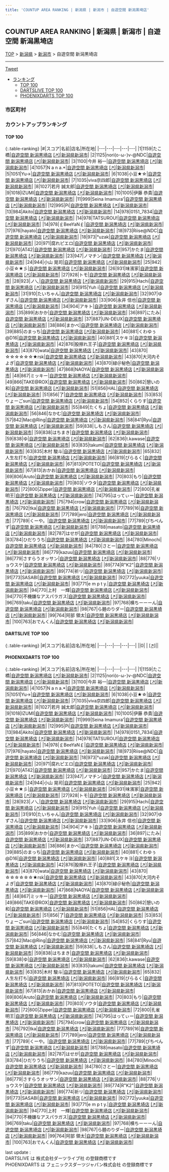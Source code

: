 ```yaml
---
title: 'COUNTUP AREA RANKING | 新潟県 | 新潟市 | 自遊空間 新潟黒埼店'
---
```

## COUNTUP AREA RANKING | 新潟県 | 新潟市 | 自遊空間 新潟黒埼店

[TOP](/darts/rank/) > [新潟県](/darts/rank/新潟県/) > [新潟市](/darts/rank/新潟県/新潟市/) > 自遊空間 新潟黒埼店

___

<a href="https://twitter.com/share?ref_src=twsrc%5Etfw" data-text="COUNTUP AREA RANKING | 新潟県新潟市自遊空間 新潟黒埼店" class="twitter-share-button" data-hashtags="DARTSLIVE,PHOENIXDARTS,darts,ダーツ" data-show-count="false">Tweet</a>

* [ランキング](#カウントアップランキング)
    * [TOP 100](#top-100)
    * [DARTSLIVE TOP 100](#dartslive-top-100)
    * [PHOENIXDARTS TOP 100](#phoenixdarts-top-100)

### 市区町村

<ul>

</ul>

### カウントアップランキング

#### TOP 100



{:.table-ranking}
|#|スコア|名前|店名|所在地|
|---|---|---|---|---|
|1|1159|<span class="rank-name-pd">たこ橋</span>|<a href="/darts/rank/shops/6336.html">自遊空間 新潟黒埼店</a> <a href="https://vs.phoenixdarts.com/jp/shop/shopDetailInfo/s_6336?s_seq=6336">[↗]</a>|<a href="/darts/rank/新潟県/新潟市">新潟県新潟市</a>|
|2|1125|<span class="rank-name-pd">nori(o･ω･)v-@NDC</span>|<a href="/darts/rank/shops/6336.html">自遊空間 新潟黒埼店</a> <a href="https://vs.phoenixdarts.com/jp/shop/shopDetailInfo/s_6336?s_seq=6336">[↗]</a>|<a href="/darts/rank/新潟県/新潟市">新潟県新潟市</a>|
|3|1100|<span class="rank-name-pd"><span class="pro-icon-pd"></span>今井 裕一</span>|<a href="/darts/rank/shops/6336.html">自遊空間 新潟黒埼店</a> <a href="https://vs.phoenixdarts.com/jp/shop/shopDetailInfo/s_6336?s_seq=6336">[↗]</a>|<a href="/darts/rank/新潟県/新潟市">新潟県新潟市</a>|
|4|1057|<span class="rank-name-pd">N a n a.*</span>|<a href="/darts/rank/shops/6336.html">自遊空間 新潟黒埼店</a> <a href="https://vs.phoenixdarts.com/jp/shop/shopDetailInfo/s_6336?s_seq=6336">[↗]</a>|<a href="/darts/rank/新潟県/新潟市">新潟県新潟市</a>|
|5|1051|<span class="rank-name-pd">Yu→</span>|<a href="/darts/rank/shops/6336.html">自遊空間 新潟黒埼店</a> <a href="https://vs.phoenixdarts.com/jp/shop/shopDetailInfo/s_6336?s_seq=6336">[↗]</a>|<a href="/darts/rank/新潟県/新潟市">新潟県新潟市</a>|
|6|1038|<span class="rank-name-pd">小豆★☆</span>|<a href="/darts/rank/shops/6336.html">自遊空間 新潟黒埼店</a> <a href="https://vs.phoenixdarts.com/jp/shop/shopDetailInfo/s_6336?s_seq=6336">[↗]</a>|<a href="/darts/rank/新潟県/新潟市">新潟県新潟市</a>|
|7|1035|<span class="rank-name-pd">viva京四郎</span>|<a href="/darts/rank/shops/6336.html">自遊空間 新潟黒埼店</a> <a href="https://vs.phoenixdarts.com/jp/shop/shopDetailInfo/s_6336?s_seq=6336">[↗]</a>|<a href="/darts/rank/新潟県/新潟市">新潟県新潟市</a>|
|8|1027|<span class="rank-name-pd">若月 誠太郎</span>|<a href="/darts/rank/shops/6336.html">自遊空間 新潟黒埼店</a> <a href="https://vs.phoenixdarts.com/jp/shop/shopDetailInfo/s_6336?s_seq=6336">[↗]</a>|<a href="/darts/rank/新潟県/新潟市">新潟県新潟市</a>|
|9|1018|<span class="rank-name-pd">IZUMI</span>|<a href="/darts/rank/shops/6336.html">自遊空間 新潟黒埼店</a> <a href="https://vs.phoenixdarts.com/jp/shop/shopDetailInfo/s_6336?s_seq=6336">[↗]</a>|<a href="/darts/rank/新潟県/新潟市">新潟県新潟市</a>|
|10|1005|<span class="rank-name-pd"><span class="pro-icon-pd"></span>伊藤 恭貴</span>|<a href="/darts/rank/shops/6336.html">自遊空間 新潟黒埼店</a> <a href="https://vs.phoenixdarts.com/jp/shop/shopDetailInfo/s_6336?s_seq=6336">[↗]</a>|<a href="/darts/rank/新潟県/新潟市">新潟県新潟市</a>|
|11|999|<span class="rank-name-pd">Seina Imamura’</span>|<a href="/darts/rank/shops/6336.html">自遊空間 新潟黒埼店</a> <a href="https://vs.phoenixdarts.com/jp/shop/shopDetailInfo/s_6336?s_seq=6336">[↗]</a>|<a href="/darts/rank/新潟県/新潟市">新潟県新潟市</a>|
|12|995|<span class="rank-name-pd">Pi</span>|<a href="/darts/rank/shops/6336.html">自遊空間 新潟黒埼店</a> <a href="https://vs.phoenixdarts.com/jp/shop/shopDetailInfo/s_6336?s_seq=6336">[↗]</a>|<a href="/darts/rank/新潟県/新潟市">新潟県新潟市</a>|
|13|984|<span class="rank-name-pd">Akito</span>|<a href="/darts/rank/shops/6336.html">自遊空間 新潟黒埼店</a> <a href="https://vs.phoenixdarts.com/jp/shop/shopDetailInfo/s_6336?s_seq=6336">[↗]</a>|<a href="/darts/rank/新潟県/新潟市">新潟県新潟市</a>|
|14|978|<span class="rank-name-pd">0151_7834</span>|<a href="/darts/rank/shops/6336.html">自遊空間 新潟黒埼店</a> <a href="https://vs.phoenixdarts.com/jp/shop/shopDetailInfo/s_6336?s_seq=6336">[↗]</a>|<a href="/darts/rank/新潟県/新潟市">新潟県新潟市</a>|
|14|978|<span class="rank-name-pd">TATSUROU!</span>|<a href="/darts/rank/shops/6336.html">自遊空間 新潟黒埼店</a> <a href="https://vs.phoenixdarts.com/jp/shop/shopDetailInfo/s_6336?s_seq=6336">[↗]</a>|<a href="/darts/rank/新潟県/新潟市">新潟県新潟市</a>|
|14|978|<span class="rank-name-pd">￡BeeYaN￡</span>|<a href="/darts/rank/shops/6336.html">自遊空間 新潟黒埼店</a> <a href="https://vs.phoenixdarts.com/jp/shop/shopDetailInfo/s_6336?s_seq=6336">[↗]</a>|<a href="/darts/rank/新潟県/新潟市">新潟県新潟市</a>|
|17|976|<span class="rank-name-pd">hayato</span>|<a href="/darts/rank/shops/6336.html">自遊空間 新潟黒埼店</a> <a href="https://vs.phoenixdarts.com/jp/shop/shopDetailInfo/s_6336?s_seq=6336">[↗]</a>|<a href="/darts/rank/新潟県/新潟市">新潟県新潟市</a>|
|18|973|<span class="rank-name-pd">Riise@NDC</span>|<a href="/darts/rank/shops/6336.html">自遊空間 新潟黒埼店</a> <a href="https://vs.phoenixdarts.com/jp/shop/shopDetailInfo/s_6336?s_seq=6336">[↗]</a>|<a href="/darts/rank/新潟県/新潟市">新潟県新潟市</a>|
|18|973|<span class="rank-name-pd">°uzak</span>|<a href="/darts/rank/shops/6336.html">自遊空間 新潟黒埼店</a> <a href="https://vs.phoenixdarts.com/jp/shop/shopDetailInfo/s_6336?s_seq=6336">[↗]</a>|<a href="/darts/rank/新潟県/新潟市">新潟県新潟市</a>|
|20|971|<span class="rank-name-pd">腐れピエロ</span>|<a href="/darts/rank/shops/6336.html">自遊空間 新潟黒埼店</a> <a href="https://vs.phoenixdarts.com/jp/shop/shopDetailInfo/s_6336?s_seq=6336">[↗]</a>|<a href="/darts/rank/新潟県/新潟市">新潟県新潟市</a>|
|21|970|<span class="rank-name-pd">AT42</span>|<a href="/darts/rank/shops/6336.html">自遊空間 新潟黒埼店</a> <a href="https://vs.phoenixdarts.com/jp/shop/shopDetailInfo/s_6336?s_seq=6336">[↗]</a>|<a href="/darts/rank/新潟県/新潟市">新潟県新潟市</a>|
|22|957|<span class="rank-name-pd">かたま</span>|<a href="/darts/rank/shops/6336.html">自遊空間 新潟黒埼店</a> <a href="https://vs.phoenixdarts.com/jp/shop/shopDetailInfo/s_6336?s_seq=6336">[↗]</a>|<a href="/darts/rank/新潟県/新潟市">新潟県新潟市</a>|
|23|947|<span class="rank-name-pd">ノマチン</span>|<a href="/darts/rank/shops/6336.html">自遊空間 新潟黒埼店</a> <a href="https://vs.phoenixdarts.com/jp/shop/shopDetailInfo/s_6336?s_seq=6336">[↗]</a>|<a href="/darts/rank/新潟県/新潟市">新潟県新潟市</a>|
|24|944|<span class="rank-name-pd">小山 晃司</span>|<a href="/darts/rank/shops/6336.html">自遊空間 新潟黒埼店</a> <a href="https://vs.phoenixdarts.com/jp/shop/shopDetailInfo/s_6336?s_seq=6336">[↗]</a>|<a href="/darts/rank/新潟県/新潟市">新潟県新潟市</a>|
|25|942|<span class="rank-name-pd">小豆☆★彡</span>|<a href="/darts/rank/shops/6336.html">自遊空間 新潟黒埼店</a> <a href="https://vs.phoenixdarts.com/jp/shop/shopDetailInfo/s_6336?s_seq=6336">[↗]</a>|<a href="/darts/rank/新潟県/新潟市">新潟県新潟市</a>|
|26|931|<span class="rank-name-pd">味濱家</span>|<a href="/darts/rank/shops/6336.html">自遊空間 新潟黒埼店</a> <a href="https://vs.phoenixdarts.com/jp/shop/shopDetailInfo/s_6336?s_seq=6336">[↗]</a>|<a href="/darts/rank/新潟県/新潟市">新潟県新潟市</a>|
|27|928|<span class="rank-name-pd">トモ</span>|<a href="/darts/rank/shops/6336.html">自遊空間 新潟黒埼店</a> <a href="https://vs.phoenixdarts.com/jp/shop/shopDetailInfo/s_6336?s_seq=6336">[↗]</a>|<a href="/darts/rank/新潟県/新潟市">新潟県新潟市</a>|
|28|923|<span class="rank-name-pd">ノ乀</span>|<a href="/darts/rank/shops/6336.html">自遊空間 新潟黒埼店</a> <a href="https://vs.phoenixdarts.com/jp/shop/shopDetailInfo/s_6336?s_seq=6336">[↗]</a>|<a href="/darts/rank/新潟県/新潟市">新潟県新潟市</a>|
|29|915|<span class="rank-name-pd">Hachi</span>|<a href="/darts/rank/shops/6336.html">自遊空間 新潟黒埼店</a> <a href="https://vs.phoenixdarts.com/jp/shop/shopDetailInfo/s_6336?s_seq=6336">[↗]</a>|<a href="/darts/rank/新潟県/新潟市">新潟県新潟市</a>|
|29|915|<span class="rank-name-pd">Yuh i</span>|<a href="/darts/rank/shops/6336.html">自遊空間 新潟黒埼店</a> <a href="https://vs.phoenixdarts.com/jp/shop/shopDetailInfo/s_6336?s_seq=6336">[↗]</a>|<a href="/darts/rank/新潟県/新潟市">新潟県新潟市</a>|
|31|910|<span class="rank-name-pd">たいちゃん</span>|<a href="/darts/rank/shops/6336.html">自遊空間 新潟黒埼店</a> <a href="https://vs.phoenixdarts.com/jp/shop/shopDetailInfo/s_6336?s_seq=6336">[↗]</a>|<a href="/darts/rank/新潟県/新潟市">新潟県新潟市</a>|
|32|907|<span class="rank-name-pd">ゆずさん</span>|<a href="/darts/rank/shops/6336.html">自遊空間 新潟黒埼店</a> <a href="https://vs.phoenixdarts.com/jp/shop/shopDetailInfo/s_6336?s_seq=6336">[↗]</a>|<a href="/darts/rank/新潟県/新潟市">新潟県新潟市</a>|
|33|906|<span class="rank-name-pd">永井 信也</span>|<a href="/darts/rank/shops/6336.html">自遊空間 新潟黒埼店</a> <a href="https://vs.phoenixdarts.com/jp/shop/shopDetailInfo/s_6336?s_seq=6336">[↗]</a>|<a href="/darts/rank/新潟県/新潟市">新潟県新潟市</a>|
|34|904|<span class="rank-name-pd">アキト</span>|<a href="/darts/rank/shops/6336.html">自遊空間 新潟黒埼店</a> <a href="https://vs.phoenixdarts.com/jp/shop/shopDetailInfo/s_6336?s_seq=6336">[↗]</a>|<a href="/darts/rank/新潟県/新潟市">新潟県新潟市</a>|
|35|899|<span class="rank-name-pd">おかか</span>|<a href="/darts/rank/shops/6336.html">自遊空間 新潟黒埼店</a> <a href="https://vs.phoenixdarts.com/jp/shop/shopDetailInfo/s_6336?s_seq=6336">[↗]</a>|<a href="/darts/rank/新潟県/新潟市">新潟県新潟市</a>|
|36|897|<span class="rank-name-pd">にたみ</span>|<a href="/darts/rank/shops/6336.html">自遊空間 新潟黒埼店</a> <a href="https://vs.phoenixdarts.com/jp/shop/shopDetailInfo/s_6336?s_seq=6336">[↗]</a>|<a href="/darts/rank/新潟県/新潟市">新潟県新潟市</a>|
|37|887|<span class="rank-name-pd">UN-DEUX</span>|<a href="/darts/rank/shops/6336.html">自遊空間 新潟黒埼店</a> <a href="https://vs.phoenixdarts.com/jp/shop/shopDetailInfo/s_6336?s_seq=6336">[↗]</a>|<a href="/darts/rank/新潟県/新潟市">新潟県新潟市</a>|
|38|886|<span class="rank-name-pd">まかべ</span>|<a href="/darts/rank/shops/6336.html">自遊空間 新潟黒埼店</a> <a href="https://vs.phoenixdarts.com/jp/shop/shopDetailInfo/s_6336?s_seq=6336">[↗]</a>|<a href="/darts/rank/新潟県/新潟市">新潟県新潟市</a>|
|39|885|<span class="rank-name-pd">のまっち</span>|<a href="/darts/rank/shops/6336.html">自遊空間 新潟黒埼店</a> <a href="https://vs.phoenixdarts.com/jp/shop/shopDetailInfo/s_6336?s_seq=6336">[↗]</a>|<a href="/darts/rank/新潟県/新潟市">新潟県新潟市</a>|
|40|881|<span class="rank-name-pd">くわゆぅ@D16</span>|<a href="/darts/rank/shops/6336.html">自遊空間 新潟黒埼店</a> <a href="https://vs.phoenixdarts.com/jp/shop/shopDetailInfo/s_6336?s_seq=6336">[↗]</a>|<a href="/darts/rank/新潟県/新潟市">新潟県新潟市</a>|
|40|881|<span class="rank-name-pd">スケキヨ</span>|<a href="/darts/rank/shops/6336.html">自遊空間 新潟黒埼店</a> <a href="https://vs.phoenixdarts.com/jp/shop/shopDetailInfo/s_6336?s_seq=6336">[↗]</a>|<a href="/darts/rank/新潟県/新潟市">新潟県新潟市</a>|
|42|876|<span class="rank-name-pd">股擦れ王子</span>|<a href="/darts/rank/shops/6336.html">自遊空間 新潟黒埼店</a> <a href="https://vs.phoenixdarts.com/jp/shop/shopDetailInfo/s_6336?s_seq=6336">[↗]</a>|<a href="/darts/rank/新潟県/新潟市">新潟県新潟市</a>|
|43|870|<span class="rank-name-pd">wata</span>|<a href="/darts/rank/shops/6336.html">自遊空間 新潟黒埼店</a> <a href="https://vs.phoenixdarts.com/jp/shop/shopDetailInfo/s_6336?s_seq=6336">[↗]</a>|<a href="/darts/rank/新潟県/新潟市">新潟県新潟市</a>|
|43|870|<span class="rank-name-pd">☆☆☆☆☆☆★rsk</span>|<a href="/darts/rank/shops/6336.html">自遊空間 新潟黒埼店</a> <a href="https://vs.phoenixdarts.com/jp/shop/shopDetailInfo/s_6336?s_seq=6336">[↗]</a>|<a href="/darts/rank/新潟県/新潟市">新潟県新潟市</a>|
|43|870|<span class="rank-name-pd">大河内そよぎ</span>|<a href="/darts/rank/shops/6336.html">自遊空間 新潟黒埼店</a> <a href="https://vs.phoenixdarts.com/jp/shop/shopDetailInfo/s_6336?s_seq=6336">[↗]</a>|<a href="/darts/rank/新潟県/新潟市">新潟県新潟市</a>|
|43|870|<span class="rank-name-pd">緑＠秘色</span>|<a href="/darts/rank/shops/6336.html">自遊空間 新潟黒埼店</a> <a href="https://vs.phoenixdarts.com/jp/shop/shopDetailInfo/s_6336?s_seq=6336">[↗]</a>|<a href="/darts/rank/新潟県/新潟市">新潟県新潟市</a>|
|47|868|<span class="rank-name-pd">NAOYA</span>|<a href="/darts/rank/shops/6336.html">自遊空間 新潟黒埼店</a> <a href="https://vs.phoenixdarts.com/jp/shop/shopDetailInfo/s_6336?s_seq=6336">[↗]</a>|<a href="/darts/rank/新潟県/新潟市">新潟県新潟市</a>|
|48|867|<span class="rank-name-pd">ミッキー</span>|<a href="/darts/rank/shops/6336.html">自遊空間 新潟黒埼店</a> <a href="https://vs.phoenixdarts.com/jp/shop/shopDetailInfo/s_6336?s_seq=6336">[↗]</a>|<a href="/darts/rank/新潟県/新潟市">新潟県新潟市</a>|
|49|866|<span class="rank-name-pd">TAKE@ROX</span>|<a href="/darts/rank/shops/6336.html">自遊空間 新潟黒埼店</a> <a href="https://vs.phoenixdarts.com/jp/shop/shopDetailInfo/s_6336?s_seq=6336">[↗]</a>|<a href="/darts/rank/新潟県/新潟市">新潟県新潟市</a>|
|50|862|<span class="rank-name-pd">憩いの和</span>|<a href="/darts/rank/shops/6336.html">自遊空間 新潟黒埼店</a> <a href="https://vs.phoenixdarts.com/jp/shop/shopDetailInfo/s_6336?s_seq=6336">[↗]</a>|<a href="/darts/rank/新潟県/新潟市">新潟県新潟市</a>|
|51|856|<span class="rank-name-pd">HAL</span>|<a href="/darts/rank/shops/6336.html">自遊空間 新潟黒埼店</a> <a href="https://vs.phoenixdarts.com/jp/shop/shopDetailInfo/s_6336?s_seq=6336">[↗]</a>|<a href="/darts/rank/新潟県/新潟市">新潟県新潟市</a>|
|51|856|<span class="rank-name-pd">了</span>|<a href="/darts/rank/shops/6336.html">自遊空間 新潟黒埼店</a> <a href="https://vs.phoenixdarts.com/jp/shop/shopDetailInfo/s_6336?s_seq=6336">[↗]</a>|<a href="/darts/rank/新潟県/新潟市">新潟県新潟市</a>|
|53|853|<span class="rank-name-pd">りょーごsun</span>|<a href="/darts/rank/shops/6336.html">自遊空間 新潟黒埼店</a> <a href="https://vs.phoenixdarts.com/jp/shop/shopDetailInfo/s_6336?s_seq=6336">[↗]</a>|<a href="/darts/rank/新潟県/新潟市">新潟県新潟市</a>|
|54|852|<span class="rank-name-pd">くらりす</span>|<a href="/darts/rank/shops/6336.html">自遊空間 新潟黒埼店</a> <a href="https://vs.phoenixdarts.com/jp/shop/shopDetailInfo/s_6336?s_seq=6336">[↗]</a>|<a href="/darts/rank/新潟県/新潟市">新潟県新潟市</a>|
|55|849|<span class="rank-name-pd">たくちょ</span>|<a href="/darts/rank/shops/6336.html">自遊空間 新潟黒埼店</a> <a href="https://vs.phoenixdarts.com/jp/shop/shopDetailInfo/s_6336?s_seq=6336">[↗]</a>|<a href="/darts/rank/新潟県/新潟市">新潟県新潟市</a>|
|56|846|<span class="rank-name-pd">なかむ</span>|<a href="/darts/rank/shops/6336.html">自遊空間 新潟黒埼店</a> <a href="https://vs.phoenixdarts.com/jp/shop/shopDetailInfo/s_6336?s_seq=6336">[↗]</a>|<a href="/darts/rank/新潟県/新潟市">新潟県新潟市</a>|
|57|842|<span class="rank-name-pd">Mac@Ring</span>|<a href="/darts/rank/shops/6336.html">自遊空間 新潟黒埼店</a> <a href="https://vs.phoenixdarts.com/jp/shop/shopDetailInfo/s_6336?s_seq=6336">[↗]</a>|<a href="/darts/rank/新潟県/新潟市">新潟県新潟市</a>|
|58|841|<span class="rank-name-pd">Ryu</span>|<a href="/darts/rank/shops/6336.html">自遊空間 新潟黒埼店</a> <a href="https://vs.phoenixdarts.com/jp/shop/shopDetailInfo/s_6336?s_seq=6336">[↗]</a>|<a href="/darts/rank/新潟県/新潟市">新潟県新潟市</a>|
|59|838|<span class="rank-name-pd">しもさん</span>|<a href="/darts/rank/shops/6336.html">自遊空間 新潟黒埼店</a> <a href="https://vs.phoenixdarts.com/jp/shop/shopDetailInfo/s_6336?s_seq=6336">[↗]</a>|<a href="/darts/rank/新潟県/新潟市">新潟県新潟市</a>|
|59|838|<span class="rank-name-pd">はちまき</span>|<a href="/darts/rank/shops/6336.html">自遊空間 新潟黒埼店</a> <a href="https://vs.phoenixdarts.com/jp/shop/shopDetailInfo/s_6336?s_seq=6336">[↗]</a>|<a href="/darts/rank/新潟県/新潟市">新潟県新潟市</a>|
|59|838|<span class="rank-name-pd">ゆ</span>|<a href="/darts/rank/shops/6336.html">自遊空間 新潟黒埼店</a> <a href="https://vs.phoenixdarts.com/jp/shop/shopDetailInfo/s_6336?s_seq=6336">[↗]</a>|<a href="/darts/rank/新潟県/新潟市">新潟県新潟市</a>|
|62|836|<span class="rank-name-pd">t.kawase</span>|<a href="/darts/rank/shops/6336.html">自遊空間 新潟黒埼店</a> <a href="https://vs.phoenixdarts.com/jp/shop/shopDetailInfo/s_6336?s_seq=6336">[↗]</a>|<a href="/darts/rank/新潟県/新潟市">新潟県新潟市</a>|
|63|835|<span class="rank-name-pd">takumi</span>|<a href="/darts/rank/shops/6336.html">自遊空間 新潟黒埼店</a> <a href="https://vs.phoenixdarts.com/jp/shop/shopDetailInfo/s_6336?s_seq=6336">[↗]</a>|<a href="/darts/rank/新潟県/新潟市">新潟県新潟市</a>|
|63|835|<span class="rank-name-pd"><span class="pro-icon-pd"></span>木村 駿斗</span>|<a href="/darts/rank/shops/6336.html">自遊空間 新潟黒埼店</a> <a href="https://vs.phoenixdarts.com/jp/shop/shopDetailInfo/s_6336?s_seq=6336">[↗]</a>|<a href="/darts/rank/新潟県/新潟市">新潟県新潟市</a>|
|65|832|<span class="rank-name-pd">人生左打ち</span>|<a href="/darts/rank/shops/6336.html">自遊空間 新潟黒埼店</a> <a href="https://vs.phoenixdarts.com/jp/shop/shopDetailInfo/s_6336?s_seq=6336">[↗]</a>|<a href="/darts/rank/新潟県/新潟市">新潟県新潟市</a>|
|66|819|<span class="rank-name-pd">ぴらるく</span>|<a href="/darts/rank/shops/6336.html">自遊空間 新潟黒埼店</a> <a href="https://vs.phoenixdarts.com/jp/shop/shopDetailInfo/s_6336?s_seq=6336">[↗]</a>|<a href="/darts/rank/新潟県/新潟市">新潟県新潟市</a>|
|67|813|<span class="rank-name-pd">POTETO</span>|<a href="/darts/rank/shops/6336.html">自遊空間 新潟黒埼店</a> <a href="https://vs.phoenixdarts.com/jp/shop/shopDetailInfo/s_6336?s_seq=6336">[↗]</a>|<a href="/darts/rank/新潟県/新潟市">新潟県新潟市</a>|
|67|813|<span class="rank-name-pd">おかお</span>|<a href="/darts/rank/shops/6336.html">自遊空間 新潟黒埼店</a> <a href="https://vs.phoenixdarts.com/jp/shop/shopDetailInfo/s_6336?s_seq=6336">[↗]</a>|<a href="/darts/rank/新潟県/新潟市">新潟県新潟市</a>|
|69|806|<span class="rank-name-pd">Aruto</span>|<a href="/darts/rank/shops/6336.html">自遊空間 新潟黒埼店</a> <a href="https://vs.phoenixdarts.com/jp/shop/shopDetailInfo/s_6336?s_seq=6336">[↗]</a>|<a href="/darts/rank/新潟県/新潟市">新潟県新潟市</a>|
|70|803|<span class="rank-name-pd">もり</span>|<a href="/darts/rank/shops/6336.html">自遊空間 新潟黒埼店</a> <a href="https://vs.phoenixdarts.com/jp/shop/shopDetailInfo/s_6336?s_seq=6336">[↗]</a>|<a href="/darts/rank/新潟県/新潟市">新潟県新潟市</a>|
|70|803|<span class="rank-name-pd">ソウタ</span>|<a href="/darts/rank/shops/6336.html">自遊空間 新潟黒埼店</a> <a href="https://vs.phoenixdarts.com/jp/shop/shopDetailInfo/s_6336?s_seq=6336">[↗]</a>|<a href="/darts/rank/新潟県/新潟市">新潟県新潟市</a>|
|72|800|<span class="rank-name-pd">Zipper</span>|<a href="/darts/rank/shops/6336.html">自遊空間 新潟黒埼店</a> <a href="https://vs.phoenixdarts.com/jp/shop/shopDetailInfo/s_6336?s_seq=6336">[↗]</a>|<a href="/darts/rank/新潟県/新潟市">新潟県新潟市</a>|
|72|800|<span class="rank-name-pd">孔雀明王</span>|<a href="/darts/rank/shops/6336.html">自遊空間 新潟黒埼店</a> <a href="https://vs.phoenixdarts.com/jp/shop/shopDetailInfo/s_6336?s_seq=6336">[↗]</a>|<a href="/darts/rank/新潟県/新潟市">新潟県新潟市</a>|
|74|795|<span class="rank-name-pd">はってぃー</span>|<a href="/darts/rank/shops/6336.html">自遊空間 新潟黒埼店</a> <a href="https://vs.phoenixdarts.com/jp/shop/shopDetailInfo/s_6336?s_seq=6336">[↗]</a>|<a href="/darts/rank/新潟県/新潟市">新潟県新潟市</a>|
|75|794|<span class="rank-name-pd">crow</span>|<a href="/darts/rank/shops/6336.html">自遊空間 新潟黒埼店</a> <a href="https://vs.phoenixdarts.com/jp/shop/shopDetailInfo/s_6336?s_seq=6336">[↗]</a>|<a href="/darts/rank/新潟県/新潟市">新潟県新潟市</a>|
|76|792|<span class="rank-name-pd">tka</span>|<a href="/darts/rank/shops/6336.html">自遊空間 新潟黒埼店</a> <a href="https://vs.phoenixdarts.com/jp/shop/shopDetailInfo/s_6336?s_seq=6336">[↗]</a>|<a href="/darts/rank/新潟県/新潟市">新潟県新潟市</a>|
|77|789|<span class="rank-name-pd">16</span>|<a href="/darts/rank/shops/6336.html">自遊空間 新潟黒埼店</a> <a href="https://vs.phoenixdarts.com/jp/shop/shopDetailInfo/s_6336?s_seq=6336">[↗]</a>|<a href="/darts/rank/新潟県/新潟市">新潟県新潟市</a>|
|77|789|<span class="rank-name-pd">jero</span>|<a href="/darts/rank/shops/6336.html">自遊空間 新潟黒埼店</a> <a href="https://vs.phoenixdarts.com/jp/shop/shopDetailInfo/s_6336?s_seq=6336">[↗]</a>|<a href="/darts/rank/新潟県/新潟市">新潟県新潟市</a>|
|77|789|<span class="rank-name-pd">くーや。</span>|<a href="/darts/rank/shops/6336.html">自遊空間 新潟黒埼店</a> <a href="https://vs.phoenixdarts.com/jp/shop/shopDetailInfo/s_6336?s_seq=6336">[↗]</a>|<a href="/darts/rank/新潟県/新潟市">新潟県新潟市</a>|
|77|789|<span class="rank-name-pd">ぴちぺんず</span>|<a href="/darts/rank/shops/6336.html">自遊空間 新潟黒埼店</a> <a href="https://vs.phoenixdarts.com/jp/shop/shopDetailInfo/s_6336?s_seq=6336">[↗]</a>|<a href="/darts/rank/新潟県/新潟市">新潟県新潟市</a>|
|81|788|<span class="rank-name-pd">masato</span>|<a href="/darts/rank/shops/6336.html">自遊空間 新潟黒埼店</a> <a href="https://vs.phoenixdarts.com/jp/shop/shopDetailInfo/s_6336?s_seq=6336">[↗]</a>|<a href="/darts/rank/新潟県/新潟市">新潟県新潟市</a>|
|82|787|<span class="rank-name-pd">はせが</span>|<a href="/darts/rank/shops/6336.html">自遊空間 新潟黒埼店</a> <a href="https://vs.phoenixdarts.com/jp/shop/shopDetailInfo/s_6336?s_seq=6336">[↗]</a>|<a href="/darts/rank/新潟県/新潟市">新潟県新潟市</a>|
|83|784|<span class="rank-name-pd">ひだりうち</span>|<a href="/darts/rank/shops/6336.html">自遊空間 新潟黒埼店</a> <a href="https://vs.phoenixdarts.com/jp/shop/shopDetailInfo/s_6336?s_seq=6336">[↗]</a>|<a href="/darts/rank/新潟県/新潟市">新潟県新潟市</a>|
|84|780|<span class="rank-name-pd">Minochi</span>|<a href="/darts/rank/shops/6336.html">自遊空間 新潟黒埼店</a> <a href="https://vs.phoenixdarts.com/jp/shop/shopDetailInfo/s_6336?s_seq=6336">[↗]</a>|<a href="/darts/rank/新潟県/新潟市">新潟県新潟市</a>|
|84|780|<span class="rank-name-pd">さとー</span>|<a href="/darts/rank/shops/6336.html">自遊空間 新潟黒埼店</a> <a href="https://vs.phoenixdarts.com/jp/shop/shopDetailInfo/s_6336?s_seq=6336">[↗]</a>|<a href="/darts/rank/新潟県/新潟市">新潟県新潟市</a>|
|86|779|<span class="rank-name-pd">kazuu</span>|<a href="/darts/rank/shops/6336.html">自遊空間 新潟黒埼店</a> <a href="https://vs.phoenixdarts.com/jp/shop/shopDetailInfo/s_6336?s_seq=6336">[↗]</a>|<a href="/darts/rank/新潟県/新潟市">新潟県新潟市</a>|
|86|779|<span class="rank-name-pd">さすらうオッサン</span>|<a href="/darts/rank/shops/6336.html">自遊空間 新潟黒埼店</a> <a href="https://vs.phoenixdarts.com/jp/shop/shopDetailInfo/s_6336?s_seq=6336">[↗]</a>|<a href="/darts/rank/新潟県/新潟市">新潟県新潟市</a>|
|88|776|<span class="rank-name-pd">リョウスケ</span>|<a href="/darts/rank/shops/6336.html">自遊空間 新潟黒埼店</a> <a href="https://vs.phoenixdarts.com/jp/shop/shopDetailInfo/s_6336?s_seq=6336">[↗]</a>|<a href="/darts/rank/新潟県/新潟市">新潟県新潟市</a>|
|89|774|<span class="rank-name-pd">R&quot;K2&quot;</span>|<a href="/darts/rank/shops/6336.html">自遊空間 新潟黒埼店</a> <a href="https://vs.phoenixdarts.com/jp/shop/shopDetailInfo/s_6336?s_seq=6336">[↗]</a>|<a href="/darts/rank/新潟県/新潟市">新潟県新潟市</a>|
|89|774|<span class="rank-name-pd">祈リ</span>|<a href="/darts/rank/shops/6336.html">自遊空間 新潟黒埼店</a> <a href="https://vs.phoenixdarts.com/jp/shop/shopDetailInfo/s_6336?s_seq=6336">[↗]</a>|<a href="/darts/rank/新潟県/新潟市">新潟県新潟市</a>|
|91|773|<span class="rank-name-pd">SASABI</span>|<a href="/darts/rank/shops/6336.html">自遊空間 新潟黒埼店</a> <a href="https://vs.phoenixdarts.com/jp/shop/shopDetailInfo/s_6336?s_seq=6336">[↗]</a>|<a href="/darts/rank/新潟県/新潟市">新潟県新潟市</a>|
|92|772|<span class="rank-name-pd">yuuka</span>|<a href="/darts/rank/shops/6336.html">自遊空間 新潟黒埼店</a> <a href="https://vs.phoenixdarts.com/jp/shop/shopDetailInfo/s_6336?s_seq=6336">[↗]</a>|<a href="/darts/rank/新潟県/新潟市">新潟県新潟市</a>|
|93|771|<span class="rank-name-pd">e   m   p   t   y.</span>|<a href="/darts/rank/shops/6336.html">自遊空間 新潟黒埼店</a> <a href="https://vs.phoenixdarts.com/jp/shop/shopDetailInfo/s_6336?s_seq=6336">[↗]</a>|<a href="/darts/rank/新潟県/新潟市">新潟県新潟市</a>|
|94|770|<span class="rank-name-pd">上村　一輝</span>|<a href="/darts/rank/shops/6336.html">自遊空間 新潟黒埼店</a> <a href="https://vs.phoenixdarts.com/jp/shop/shopDetailInfo/s_6336?s_seq=6336">[↗]</a>|<a href="/darts/rank/新潟県/新潟市">新潟県新潟市</a>|
|94|770|<span class="rank-name-pd">不機嫌なアスパラガス</span>|<a href="/darts/rank/shops/6336.html">自遊空間 新潟黒埼店</a> <a href="https://vs.phoenixdarts.com/jp/shop/shopDetailInfo/s_6336?s_seq=6336">[↗]</a>|<a href="/darts/rank/新潟県/新潟市">新潟県新潟市</a>|
|96|769|<span class="rank-name-pd">taku</span>|<a href="/darts/rank/shops/6336.html">自遊空間 新潟黒埼店</a> <a href="https://vs.phoenixdarts.com/jp/shop/shopDetailInfo/s_6336?s_seq=6336">[↗]</a>|<a href="/darts/rank/新潟県/新潟市">新潟県新潟市</a>|
|97|768|<span class="rank-name-pd">横ちーーーん</span>|<a href="/darts/rank/shops/6336.html">自遊空間 新潟黒埼店</a> <a href="https://vs.phoenixdarts.com/jp/shop/shopDetailInfo/s_6336?s_seq=6336">[↗]</a>|<a href="/darts/rank/新潟県/新潟市">新潟県新潟市</a>|
|98|767|<span class="rank-name-pd">ら麺のりダー</span>|<a href="/darts/rank/shops/6336.html">自遊空間 新潟黒埼店</a> <a href="https://vs.phoenixdarts.com/jp/shop/shopDetailInfo/s_6336?s_seq=6336">[↗]</a>|<a href="/darts/rank/新潟県/新潟市">新潟県新潟市</a>|
|99|764|<span class="rank-name-pd">阿部 領太</span>|<a href="/darts/rank/shops/6336.html">自遊空間 新潟黒埼店</a> <a href="https://vs.phoenixdarts.com/jp/shop/shopDetailInfo/s_6336?s_seq=6336">[↗]</a>|<a href="/darts/rank/新潟県/新潟市">新潟県新潟市</a>|
|100|763|<span class="rank-name-pd">おでんくん</span>|<a href="/darts/rank/shops/6336.html">自遊空間 新潟黒埼店</a> <a href="https://vs.phoenixdarts.com/jp/shop/shopDetailInfo/s_6336?s_seq=6336">[↗]</a>|<a href="/darts/rank/新潟県/新潟市">新潟県新潟市</a>|


#### DARTSLIVE TOP 100



{:.table-ranking}
|#|スコア|名前|店名|所在地|
|---|---|---|---|---|
||0|<span class="rank-name-dl"> </span>|<a href="/darts/rank/shops/.html"></a> <a href="">[↗]</a>|<a href="/darts/rank//"></a>|


#### PHOENIXDARTS TOP 100



{:.table-ranking}
|#|スコア|名前|店名|所在地|
|---|---|---|---|---|
|1|1159|<span class="rank-name-pd">たこ橋</span>|<a href="/darts/rank/shops/6336.html">自遊空間 新潟黒埼店</a> <a href="https://vs.phoenixdarts.com/jp/shop/shopDetailInfo/s_6336?s_seq=6336">[↗]</a>|<a href="/darts/rank/新潟県/新潟市">新潟県新潟市</a>|
|2|1125|<span class="rank-name-pd">nori(o･ω･)v-@NDC</span>|<a href="/darts/rank/shops/6336.html">自遊空間 新潟黒埼店</a> <a href="https://vs.phoenixdarts.com/jp/shop/shopDetailInfo/s_6336?s_seq=6336">[↗]</a>|<a href="/darts/rank/新潟県/新潟市">新潟県新潟市</a>|
|3|1100|<span class="rank-name-pd"><span class="pro-icon-pd"></span>今井 裕一</span>|<a href="/darts/rank/shops/6336.html">自遊空間 新潟黒埼店</a> <a href="https://vs.phoenixdarts.com/jp/shop/shopDetailInfo/s_6336?s_seq=6336">[↗]</a>|<a href="/darts/rank/新潟県/新潟市">新潟県新潟市</a>|
|4|1057|<span class="rank-name-pd">N a n a.*</span>|<a href="/darts/rank/shops/6336.html">自遊空間 新潟黒埼店</a> <a href="https://vs.phoenixdarts.com/jp/shop/shopDetailInfo/s_6336?s_seq=6336">[↗]</a>|<a href="/darts/rank/新潟県/新潟市">新潟県新潟市</a>|
|5|1051|<span class="rank-name-pd">Yu→</span>|<a href="/darts/rank/shops/6336.html">自遊空間 新潟黒埼店</a> <a href="https://vs.phoenixdarts.com/jp/shop/shopDetailInfo/s_6336?s_seq=6336">[↗]</a>|<a href="/darts/rank/新潟県/新潟市">新潟県新潟市</a>|
|6|1038|<span class="rank-name-pd">小豆★☆</span>|<a href="/darts/rank/shops/6336.html">自遊空間 新潟黒埼店</a> <a href="https://vs.phoenixdarts.com/jp/shop/shopDetailInfo/s_6336?s_seq=6336">[↗]</a>|<a href="/darts/rank/新潟県/新潟市">新潟県新潟市</a>|
|7|1035|<span class="rank-name-pd">viva京四郎</span>|<a href="/darts/rank/shops/6336.html">自遊空間 新潟黒埼店</a> <a href="https://vs.phoenixdarts.com/jp/shop/shopDetailInfo/s_6336?s_seq=6336">[↗]</a>|<a href="/darts/rank/新潟県/新潟市">新潟県新潟市</a>|
|8|1027|<span class="rank-name-pd">若月 誠太郎</span>|<a href="/darts/rank/shops/6336.html">自遊空間 新潟黒埼店</a> <a href="https://vs.phoenixdarts.com/jp/shop/shopDetailInfo/s_6336?s_seq=6336">[↗]</a>|<a href="/darts/rank/新潟県/新潟市">新潟県新潟市</a>|
|9|1018|<span class="rank-name-pd">IZUMI</span>|<a href="/darts/rank/shops/6336.html">自遊空間 新潟黒埼店</a> <a href="https://vs.phoenixdarts.com/jp/shop/shopDetailInfo/s_6336?s_seq=6336">[↗]</a>|<a href="/darts/rank/新潟県/新潟市">新潟県新潟市</a>|
|10|1005|<span class="rank-name-pd"><span class="pro-icon-pd"></span>伊藤 恭貴</span>|<a href="/darts/rank/shops/6336.html">自遊空間 新潟黒埼店</a> <a href="https://vs.phoenixdarts.com/jp/shop/shopDetailInfo/s_6336?s_seq=6336">[↗]</a>|<a href="/darts/rank/新潟県/新潟市">新潟県新潟市</a>|
|11|999|<span class="rank-name-pd">Seina Imamura’</span>|<a href="/darts/rank/shops/6336.html">自遊空間 新潟黒埼店</a> <a href="https://vs.phoenixdarts.com/jp/shop/shopDetailInfo/s_6336?s_seq=6336">[↗]</a>|<a href="/darts/rank/新潟県/新潟市">新潟県新潟市</a>|
|12|995|<span class="rank-name-pd">Pi</span>|<a href="/darts/rank/shops/6336.html">自遊空間 新潟黒埼店</a> <a href="https://vs.phoenixdarts.com/jp/shop/shopDetailInfo/s_6336?s_seq=6336">[↗]</a>|<a href="/darts/rank/新潟県/新潟市">新潟県新潟市</a>|
|13|984|<span class="rank-name-pd">Akito</span>|<a href="/darts/rank/shops/6336.html">自遊空間 新潟黒埼店</a> <a href="https://vs.phoenixdarts.com/jp/shop/shopDetailInfo/s_6336?s_seq=6336">[↗]</a>|<a href="/darts/rank/新潟県/新潟市">新潟県新潟市</a>|
|14|978|<span class="rank-name-pd">0151_7834</span>|<a href="/darts/rank/shops/6336.html">自遊空間 新潟黒埼店</a> <a href="https://vs.phoenixdarts.com/jp/shop/shopDetailInfo/s_6336?s_seq=6336">[↗]</a>|<a href="/darts/rank/新潟県/新潟市">新潟県新潟市</a>|
|14|978|<span class="rank-name-pd">TATSUROU!</span>|<a href="/darts/rank/shops/6336.html">自遊空間 新潟黒埼店</a> <a href="https://vs.phoenixdarts.com/jp/shop/shopDetailInfo/s_6336?s_seq=6336">[↗]</a>|<a href="/darts/rank/新潟県/新潟市">新潟県新潟市</a>|
|14|978|<span class="rank-name-pd">￡BeeYaN￡</span>|<a href="/darts/rank/shops/6336.html">自遊空間 新潟黒埼店</a> <a href="https://vs.phoenixdarts.com/jp/shop/shopDetailInfo/s_6336?s_seq=6336">[↗]</a>|<a href="/darts/rank/新潟県/新潟市">新潟県新潟市</a>|
|17|976|<span class="rank-name-pd">hayato</span>|<a href="/darts/rank/shops/6336.html">自遊空間 新潟黒埼店</a> <a href="https://vs.phoenixdarts.com/jp/shop/shopDetailInfo/s_6336?s_seq=6336">[↗]</a>|<a href="/darts/rank/新潟県/新潟市">新潟県新潟市</a>|
|18|973|<span class="rank-name-pd">Riise@NDC</span>|<a href="/darts/rank/shops/6336.html">自遊空間 新潟黒埼店</a> <a href="https://vs.phoenixdarts.com/jp/shop/shopDetailInfo/s_6336?s_seq=6336">[↗]</a>|<a href="/darts/rank/新潟県/新潟市">新潟県新潟市</a>|
|18|973|<span class="rank-name-pd">°uzak</span>|<a href="/darts/rank/shops/6336.html">自遊空間 新潟黒埼店</a> <a href="https://vs.phoenixdarts.com/jp/shop/shopDetailInfo/s_6336?s_seq=6336">[↗]</a>|<a href="/darts/rank/新潟県/新潟市">新潟県新潟市</a>|
|20|971|<span class="rank-name-pd">腐れピエロ</span>|<a href="/darts/rank/shops/6336.html">自遊空間 新潟黒埼店</a> <a href="https://vs.phoenixdarts.com/jp/shop/shopDetailInfo/s_6336?s_seq=6336">[↗]</a>|<a href="/darts/rank/新潟県/新潟市">新潟県新潟市</a>|
|21|970|<span class="rank-name-pd">AT42</span>|<a href="/darts/rank/shops/6336.html">自遊空間 新潟黒埼店</a> <a href="https://vs.phoenixdarts.com/jp/shop/shopDetailInfo/s_6336?s_seq=6336">[↗]</a>|<a href="/darts/rank/新潟県/新潟市">新潟県新潟市</a>|
|22|957|<span class="rank-name-pd">かたま</span>|<a href="/darts/rank/shops/6336.html">自遊空間 新潟黒埼店</a> <a href="https://vs.phoenixdarts.com/jp/shop/shopDetailInfo/s_6336?s_seq=6336">[↗]</a>|<a href="/darts/rank/新潟県/新潟市">新潟県新潟市</a>|
|23|947|<span class="rank-name-pd">ノマチン</span>|<a href="/darts/rank/shops/6336.html">自遊空間 新潟黒埼店</a> <a href="https://vs.phoenixdarts.com/jp/shop/shopDetailInfo/s_6336?s_seq=6336">[↗]</a>|<a href="/darts/rank/新潟県/新潟市">新潟県新潟市</a>|
|24|944|<span class="rank-name-pd">小山 晃司</span>|<a href="/darts/rank/shops/6336.html">自遊空間 新潟黒埼店</a> <a href="https://vs.phoenixdarts.com/jp/shop/shopDetailInfo/s_6336?s_seq=6336">[↗]</a>|<a href="/darts/rank/新潟県/新潟市">新潟県新潟市</a>|
|25|942|<span class="rank-name-pd">小豆☆★彡</span>|<a href="/darts/rank/shops/6336.html">自遊空間 新潟黒埼店</a> <a href="https://vs.phoenixdarts.com/jp/shop/shopDetailInfo/s_6336?s_seq=6336">[↗]</a>|<a href="/darts/rank/新潟県/新潟市">新潟県新潟市</a>|
|26|931|<span class="rank-name-pd">味濱家</span>|<a href="/darts/rank/shops/6336.html">自遊空間 新潟黒埼店</a> <a href="https://vs.phoenixdarts.com/jp/shop/shopDetailInfo/s_6336?s_seq=6336">[↗]</a>|<a href="/darts/rank/新潟県/新潟市">新潟県新潟市</a>|
|27|928|<span class="rank-name-pd">トモ</span>|<a href="/darts/rank/shops/6336.html">自遊空間 新潟黒埼店</a> <a href="https://vs.phoenixdarts.com/jp/shop/shopDetailInfo/s_6336?s_seq=6336">[↗]</a>|<a href="/darts/rank/新潟県/新潟市">新潟県新潟市</a>|
|28|923|<span class="rank-name-pd">ノ乀</span>|<a href="/darts/rank/shops/6336.html">自遊空間 新潟黒埼店</a> <a href="https://vs.phoenixdarts.com/jp/shop/shopDetailInfo/s_6336?s_seq=6336">[↗]</a>|<a href="/darts/rank/新潟県/新潟市">新潟県新潟市</a>|
|29|915|<span class="rank-name-pd">Hachi</span>|<a href="/darts/rank/shops/6336.html">自遊空間 新潟黒埼店</a> <a href="https://vs.phoenixdarts.com/jp/shop/shopDetailInfo/s_6336?s_seq=6336">[↗]</a>|<a href="/darts/rank/新潟県/新潟市">新潟県新潟市</a>|
|29|915|<span class="rank-name-pd">Yuh i</span>|<a href="/darts/rank/shops/6336.html">自遊空間 新潟黒埼店</a> <a href="https://vs.phoenixdarts.com/jp/shop/shopDetailInfo/s_6336?s_seq=6336">[↗]</a>|<a href="/darts/rank/新潟県/新潟市">新潟県新潟市</a>|
|31|910|<span class="rank-name-pd">たいちゃん</span>|<a href="/darts/rank/shops/6336.html">自遊空間 新潟黒埼店</a> <a href="https://vs.phoenixdarts.com/jp/shop/shopDetailInfo/s_6336?s_seq=6336">[↗]</a>|<a href="/darts/rank/新潟県/新潟市">新潟県新潟市</a>|
|32|907|<span class="rank-name-pd">ゆずさん</span>|<a href="/darts/rank/shops/6336.html">自遊空間 新潟黒埼店</a> <a href="https://vs.phoenixdarts.com/jp/shop/shopDetailInfo/s_6336?s_seq=6336">[↗]</a>|<a href="/darts/rank/新潟県/新潟市">新潟県新潟市</a>|
|33|906|<span class="rank-name-pd">永井 信也</span>|<a href="/darts/rank/shops/6336.html">自遊空間 新潟黒埼店</a> <a href="https://vs.phoenixdarts.com/jp/shop/shopDetailInfo/s_6336?s_seq=6336">[↗]</a>|<a href="/darts/rank/新潟県/新潟市">新潟県新潟市</a>|
|34|904|<span class="rank-name-pd">アキト</span>|<a href="/darts/rank/shops/6336.html">自遊空間 新潟黒埼店</a> <a href="https://vs.phoenixdarts.com/jp/shop/shopDetailInfo/s_6336?s_seq=6336">[↗]</a>|<a href="/darts/rank/新潟県/新潟市">新潟県新潟市</a>|
|35|899|<span class="rank-name-pd">おかか</span>|<a href="/darts/rank/shops/6336.html">自遊空間 新潟黒埼店</a> <a href="https://vs.phoenixdarts.com/jp/shop/shopDetailInfo/s_6336?s_seq=6336">[↗]</a>|<a href="/darts/rank/新潟県/新潟市">新潟県新潟市</a>|
|36|897|<span class="rank-name-pd">にたみ</span>|<a href="/darts/rank/shops/6336.html">自遊空間 新潟黒埼店</a> <a href="https://vs.phoenixdarts.com/jp/shop/shopDetailInfo/s_6336?s_seq=6336">[↗]</a>|<a href="/darts/rank/新潟県/新潟市">新潟県新潟市</a>|
|37|887|<span class="rank-name-pd">UN-DEUX</span>|<a href="/darts/rank/shops/6336.html">自遊空間 新潟黒埼店</a> <a href="https://vs.phoenixdarts.com/jp/shop/shopDetailInfo/s_6336?s_seq=6336">[↗]</a>|<a href="/darts/rank/新潟県/新潟市">新潟県新潟市</a>|
|38|886|<span class="rank-name-pd">まかべ</span>|<a href="/darts/rank/shops/6336.html">自遊空間 新潟黒埼店</a> <a href="https://vs.phoenixdarts.com/jp/shop/shopDetailInfo/s_6336?s_seq=6336">[↗]</a>|<a href="/darts/rank/新潟県/新潟市">新潟県新潟市</a>|
|39|885|<span class="rank-name-pd">のまっち</span>|<a href="/darts/rank/shops/6336.html">自遊空間 新潟黒埼店</a> <a href="https://vs.phoenixdarts.com/jp/shop/shopDetailInfo/s_6336?s_seq=6336">[↗]</a>|<a href="/darts/rank/新潟県/新潟市">新潟県新潟市</a>|
|40|881|<span class="rank-name-pd">くわゆぅ@D16</span>|<a href="/darts/rank/shops/6336.html">自遊空間 新潟黒埼店</a> <a href="https://vs.phoenixdarts.com/jp/shop/shopDetailInfo/s_6336?s_seq=6336">[↗]</a>|<a href="/darts/rank/新潟県/新潟市">新潟県新潟市</a>|
|40|881|<span class="rank-name-pd">スケキヨ</span>|<a href="/darts/rank/shops/6336.html">自遊空間 新潟黒埼店</a> <a href="https://vs.phoenixdarts.com/jp/shop/shopDetailInfo/s_6336?s_seq=6336">[↗]</a>|<a href="/darts/rank/新潟県/新潟市">新潟県新潟市</a>|
|42|876|<span class="rank-name-pd">股擦れ王子</span>|<a href="/darts/rank/shops/6336.html">自遊空間 新潟黒埼店</a> <a href="https://vs.phoenixdarts.com/jp/shop/shopDetailInfo/s_6336?s_seq=6336">[↗]</a>|<a href="/darts/rank/新潟県/新潟市">新潟県新潟市</a>|
|43|870|<span class="rank-name-pd">wata</span>|<a href="/darts/rank/shops/6336.html">自遊空間 新潟黒埼店</a> <a href="https://vs.phoenixdarts.com/jp/shop/shopDetailInfo/s_6336?s_seq=6336">[↗]</a>|<a href="/darts/rank/新潟県/新潟市">新潟県新潟市</a>|
|43|870|<span class="rank-name-pd">☆☆☆☆☆☆★rsk</span>|<a href="/darts/rank/shops/6336.html">自遊空間 新潟黒埼店</a> <a href="https://vs.phoenixdarts.com/jp/shop/shopDetailInfo/s_6336?s_seq=6336">[↗]</a>|<a href="/darts/rank/新潟県/新潟市">新潟県新潟市</a>|
|43|870|<span class="rank-name-pd">大河内そよぎ</span>|<a href="/darts/rank/shops/6336.html">自遊空間 新潟黒埼店</a> <a href="https://vs.phoenixdarts.com/jp/shop/shopDetailInfo/s_6336?s_seq=6336">[↗]</a>|<a href="/darts/rank/新潟県/新潟市">新潟県新潟市</a>|
|43|870|<span class="rank-name-pd">緑＠秘色</span>|<a href="/darts/rank/shops/6336.html">自遊空間 新潟黒埼店</a> <a href="https://vs.phoenixdarts.com/jp/shop/shopDetailInfo/s_6336?s_seq=6336">[↗]</a>|<a href="/darts/rank/新潟県/新潟市">新潟県新潟市</a>|
|47|868|<span class="rank-name-pd">NAOYA</span>|<a href="/darts/rank/shops/6336.html">自遊空間 新潟黒埼店</a> <a href="https://vs.phoenixdarts.com/jp/shop/shopDetailInfo/s_6336?s_seq=6336">[↗]</a>|<a href="/darts/rank/新潟県/新潟市">新潟県新潟市</a>|
|48|867|<span class="rank-name-pd">ミッキー</span>|<a href="/darts/rank/shops/6336.html">自遊空間 新潟黒埼店</a> <a href="https://vs.phoenixdarts.com/jp/shop/shopDetailInfo/s_6336?s_seq=6336">[↗]</a>|<a href="/darts/rank/新潟県/新潟市">新潟県新潟市</a>|
|49|866|<span class="rank-name-pd">TAKE@ROX</span>|<a href="/darts/rank/shops/6336.html">自遊空間 新潟黒埼店</a> <a href="https://vs.phoenixdarts.com/jp/shop/shopDetailInfo/s_6336?s_seq=6336">[↗]</a>|<a href="/darts/rank/新潟県/新潟市">新潟県新潟市</a>|
|50|862|<span class="rank-name-pd">憩いの和</span>|<a href="/darts/rank/shops/6336.html">自遊空間 新潟黒埼店</a> <a href="https://vs.phoenixdarts.com/jp/shop/shopDetailInfo/s_6336?s_seq=6336">[↗]</a>|<a href="/darts/rank/新潟県/新潟市">新潟県新潟市</a>|
|51|856|<span class="rank-name-pd">HAL</span>|<a href="/darts/rank/shops/6336.html">自遊空間 新潟黒埼店</a> <a href="https://vs.phoenixdarts.com/jp/shop/shopDetailInfo/s_6336?s_seq=6336">[↗]</a>|<a href="/darts/rank/新潟県/新潟市">新潟県新潟市</a>|
|51|856|<span class="rank-name-pd">了</span>|<a href="/darts/rank/shops/6336.html">自遊空間 新潟黒埼店</a> <a href="https://vs.phoenixdarts.com/jp/shop/shopDetailInfo/s_6336?s_seq=6336">[↗]</a>|<a href="/darts/rank/新潟県/新潟市">新潟県新潟市</a>|
|53|853|<span class="rank-name-pd">りょーごsun</span>|<a href="/darts/rank/shops/6336.html">自遊空間 新潟黒埼店</a> <a href="https://vs.phoenixdarts.com/jp/shop/shopDetailInfo/s_6336?s_seq=6336">[↗]</a>|<a href="/darts/rank/新潟県/新潟市">新潟県新潟市</a>|
|54|852|<span class="rank-name-pd">くらりす</span>|<a href="/darts/rank/shops/6336.html">自遊空間 新潟黒埼店</a> <a href="https://vs.phoenixdarts.com/jp/shop/shopDetailInfo/s_6336?s_seq=6336">[↗]</a>|<a href="/darts/rank/新潟県/新潟市">新潟県新潟市</a>|
|55|849|<span class="rank-name-pd">たくちょ</span>|<a href="/darts/rank/shops/6336.html">自遊空間 新潟黒埼店</a> <a href="https://vs.phoenixdarts.com/jp/shop/shopDetailInfo/s_6336?s_seq=6336">[↗]</a>|<a href="/darts/rank/新潟県/新潟市">新潟県新潟市</a>|
|56|846|<span class="rank-name-pd">なかむ</span>|<a href="/darts/rank/shops/6336.html">自遊空間 新潟黒埼店</a> <a href="https://vs.phoenixdarts.com/jp/shop/shopDetailInfo/s_6336?s_seq=6336">[↗]</a>|<a href="/darts/rank/新潟県/新潟市">新潟県新潟市</a>|
|57|842|<span class="rank-name-pd">Mac@Ring</span>|<a href="/darts/rank/shops/6336.html">自遊空間 新潟黒埼店</a> <a href="https://vs.phoenixdarts.com/jp/shop/shopDetailInfo/s_6336?s_seq=6336">[↗]</a>|<a href="/darts/rank/新潟県/新潟市">新潟県新潟市</a>|
|58|841|<span class="rank-name-pd">Ryu</span>|<a href="/darts/rank/shops/6336.html">自遊空間 新潟黒埼店</a> <a href="https://vs.phoenixdarts.com/jp/shop/shopDetailInfo/s_6336?s_seq=6336">[↗]</a>|<a href="/darts/rank/新潟県/新潟市">新潟県新潟市</a>|
|59|838|<span class="rank-name-pd">しもさん</span>|<a href="/darts/rank/shops/6336.html">自遊空間 新潟黒埼店</a> <a href="https://vs.phoenixdarts.com/jp/shop/shopDetailInfo/s_6336?s_seq=6336">[↗]</a>|<a href="/darts/rank/新潟県/新潟市">新潟県新潟市</a>|
|59|838|<span class="rank-name-pd">はちまき</span>|<a href="/darts/rank/shops/6336.html">自遊空間 新潟黒埼店</a> <a href="https://vs.phoenixdarts.com/jp/shop/shopDetailInfo/s_6336?s_seq=6336">[↗]</a>|<a href="/darts/rank/新潟県/新潟市">新潟県新潟市</a>|
|59|838|<span class="rank-name-pd">ゆ</span>|<a href="/darts/rank/shops/6336.html">自遊空間 新潟黒埼店</a> <a href="https://vs.phoenixdarts.com/jp/shop/shopDetailInfo/s_6336?s_seq=6336">[↗]</a>|<a href="/darts/rank/新潟県/新潟市">新潟県新潟市</a>|
|62|836|<span class="rank-name-pd">t.kawase</span>|<a href="/darts/rank/shops/6336.html">自遊空間 新潟黒埼店</a> <a href="https://vs.phoenixdarts.com/jp/shop/shopDetailInfo/s_6336?s_seq=6336">[↗]</a>|<a href="/darts/rank/新潟県/新潟市">新潟県新潟市</a>|
|63|835|<span class="rank-name-pd">takumi</span>|<a href="/darts/rank/shops/6336.html">自遊空間 新潟黒埼店</a> <a href="https://vs.phoenixdarts.com/jp/shop/shopDetailInfo/s_6336?s_seq=6336">[↗]</a>|<a href="/darts/rank/新潟県/新潟市">新潟県新潟市</a>|
|63|835|<span class="rank-name-pd"><span class="pro-icon-pd"></span>木村 駿斗</span>|<a href="/darts/rank/shops/6336.html">自遊空間 新潟黒埼店</a> <a href="https://vs.phoenixdarts.com/jp/shop/shopDetailInfo/s_6336?s_seq=6336">[↗]</a>|<a href="/darts/rank/新潟県/新潟市">新潟県新潟市</a>|
|65|832|<span class="rank-name-pd">人生左打ち</span>|<a href="/darts/rank/shops/6336.html">自遊空間 新潟黒埼店</a> <a href="https://vs.phoenixdarts.com/jp/shop/shopDetailInfo/s_6336?s_seq=6336">[↗]</a>|<a href="/darts/rank/新潟県/新潟市">新潟県新潟市</a>|
|66|819|<span class="rank-name-pd">ぴらるく</span>|<a href="/darts/rank/shops/6336.html">自遊空間 新潟黒埼店</a> <a href="https://vs.phoenixdarts.com/jp/shop/shopDetailInfo/s_6336?s_seq=6336">[↗]</a>|<a href="/darts/rank/新潟県/新潟市">新潟県新潟市</a>|
|67|813|<span class="rank-name-pd">POTETO</span>|<a href="/darts/rank/shops/6336.html">自遊空間 新潟黒埼店</a> <a href="https://vs.phoenixdarts.com/jp/shop/shopDetailInfo/s_6336?s_seq=6336">[↗]</a>|<a href="/darts/rank/新潟県/新潟市">新潟県新潟市</a>|
|67|813|<span class="rank-name-pd">おかお</span>|<a href="/darts/rank/shops/6336.html">自遊空間 新潟黒埼店</a> <a href="https://vs.phoenixdarts.com/jp/shop/shopDetailInfo/s_6336?s_seq=6336">[↗]</a>|<a href="/darts/rank/新潟県/新潟市">新潟県新潟市</a>|
|69|806|<span class="rank-name-pd">Aruto</span>|<a href="/darts/rank/shops/6336.html">自遊空間 新潟黒埼店</a> <a href="https://vs.phoenixdarts.com/jp/shop/shopDetailInfo/s_6336?s_seq=6336">[↗]</a>|<a href="/darts/rank/新潟県/新潟市">新潟県新潟市</a>|
|70|803|<span class="rank-name-pd">もり</span>|<a href="/darts/rank/shops/6336.html">自遊空間 新潟黒埼店</a> <a href="https://vs.phoenixdarts.com/jp/shop/shopDetailInfo/s_6336?s_seq=6336">[↗]</a>|<a href="/darts/rank/新潟県/新潟市">新潟県新潟市</a>|
|70|803|<span class="rank-name-pd">ソウタ</span>|<a href="/darts/rank/shops/6336.html">自遊空間 新潟黒埼店</a> <a href="https://vs.phoenixdarts.com/jp/shop/shopDetailInfo/s_6336?s_seq=6336">[↗]</a>|<a href="/darts/rank/新潟県/新潟市">新潟県新潟市</a>|
|72|800|<span class="rank-name-pd">Zipper</span>|<a href="/darts/rank/shops/6336.html">自遊空間 新潟黒埼店</a> <a href="https://vs.phoenixdarts.com/jp/shop/shopDetailInfo/s_6336?s_seq=6336">[↗]</a>|<a href="/darts/rank/新潟県/新潟市">新潟県新潟市</a>|
|72|800|<span class="rank-name-pd">孔雀明王</span>|<a href="/darts/rank/shops/6336.html">自遊空間 新潟黒埼店</a> <a href="https://vs.phoenixdarts.com/jp/shop/shopDetailInfo/s_6336?s_seq=6336">[↗]</a>|<a href="/darts/rank/新潟県/新潟市">新潟県新潟市</a>|
|74|795|<span class="rank-name-pd">はってぃー</span>|<a href="/darts/rank/shops/6336.html">自遊空間 新潟黒埼店</a> <a href="https://vs.phoenixdarts.com/jp/shop/shopDetailInfo/s_6336?s_seq=6336">[↗]</a>|<a href="/darts/rank/新潟県/新潟市">新潟県新潟市</a>|
|75|794|<span class="rank-name-pd">crow</span>|<a href="/darts/rank/shops/6336.html">自遊空間 新潟黒埼店</a> <a href="https://vs.phoenixdarts.com/jp/shop/shopDetailInfo/s_6336?s_seq=6336">[↗]</a>|<a href="/darts/rank/新潟県/新潟市">新潟県新潟市</a>|
|76|792|<span class="rank-name-pd">tka</span>|<a href="/darts/rank/shops/6336.html">自遊空間 新潟黒埼店</a> <a href="https://vs.phoenixdarts.com/jp/shop/shopDetailInfo/s_6336?s_seq=6336">[↗]</a>|<a href="/darts/rank/新潟県/新潟市">新潟県新潟市</a>|
|77|789|<span class="rank-name-pd">16</span>|<a href="/darts/rank/shops/6336.html">自遊空間 新潟黒埼店</a> <a href="https://vs.phoenixdarts.com/jp/shop/shopDetailInfo/s_6336?s_seq=6336">[↗]</a>|<a href="/darts/rank/新潟県/新潟市">新潟県新潟市</a>|
|77|789|<span class="rank-name-pd">jero</span>|<a href="/darts/rank/shops/6336.html">自遊空間 新潟黒埼店</a> <a href="https://vs.phoenixdarts.com/jp/shop/shopDetailInfo/s_6336?s_seq=6336">[↗]</a>|<a href="/darts/rank/新潟県/新潟市">新潟県新潟市</a>|
|77|789|<span class="rank-name-pd">くーや。</span>|<a href="/darts/rank/shops/6336.html">自遊空間 新潟黒埼店</a> <a href="https://vs.phoenixdarts.com/jp/shop/shopDetailInfo/s_6336?s_seq=6336">[↗]</a>|<a href="/darts/rank/新潟県/新潟市">新潟県新潟市</a>|
|77|789|<span class="rank-name-pd">ぴちぺんず</span>|<a href="/darts/rank/shops/6336.html">自遊空間 新潟黒埼店</a> <a href="https://vs.phoenixdarts.com/jp/shop/shopDetailInfo/s_6336?s_seq=6336">[↗]</a>|<a href="/darts/rank/新潟県/新潟市">新潟県新潟市</a>|
|81|788|<span class="rank-name-pd">masato</span>|<a href="/darts/rank/shops/6336.html">自遊空間 新潟黒埼店</a> <a href="https://vs.phoenixdarts.com/jp/shop/shopDetailInfo/s_6336?s_seq=6336">[↗]</a>|<a href="/darts/rank/新潟県/新潟市">新潟県新潟市</a>|
|82|787|<span class="rank-name-pd">はせが</span>|<a href="/darts/rank/shops/6336.html">自遊空間 新潟黒埼店</a> <a href="https://vs.phoenixdarts.com/jp/shop/shopDetailInfo/s_6336?s_seq=6336">[↗]</a>|<a href="/darts/rank/新潟県/新潟市">新潟県新潟市</a>|
|83|784|<span class="rank-name-pd">ひだりうち</span>|<a href="/darts/rank/shops/6336.html">自遊空間 新潟黒埼店</a> <a href="https://vs.phoenixdarts.com/jp/shop/shopDetailInfo/s_6336?s_seq=6336">[↗]</a>|<a href="/darts/rank/新潟県/新潟市">新潟県新潟市</a>|
|84|780|<span class="rank-name-pd">Minochi</span>|<a href="/darts/rank/shops/6336.html">自遊空間 新潟黒埼店</a> <a href="https://vs.phoenixdarts.com/jp/shop/shopDetailInfo/s_6336?s_seq=6336">[↗]</a>|<a href="/darts/rank/新潟県/新潟市">新潟県新潟市</a>|
|84|780|<span class="rank-name-pd">さとー</span>|<a href="/darts/rank/shops/6336.html">自遊空間 新潟黒埼店</a> <a href="https://vs.phoenixdarts.com/jp/shop/shopDetailInfo/s_6336?s_seq=6336">[↗]</a>|<a href="/darts/rank/新潟県/新潟市">新潟県新潟市</a>|
|86|779|<span class="rank-name-pd">kazuu</span>|<a href="/darts/rank/shops/6336.html">自遊空間 新潟黒埼店</a> <a href="https://vs.phoenixdarts.com/jp/shop/shopDetailInfo/s_6336?s_seq=6336">[↗]</a>|<a href="/darts/rank/新潟県/新潟市">新潟県新潟市</a>|
|86|779|<span class="rank-name-pd">さすらうオッサン</span>|<a href="/darts/rank/shops/6336.html">自遊空間 新潟黒埼店</a> <a href="https://vs.phoenixdarts.com/jp/shop/shopDetailInfo/s_6336?s_seq=6336">[↗]</a>|<a href="/darts/rank/新潟県/新潟市">新潟県新潟市</a>|
|88|776|<span class="rank-name-pd">リョウスケ</span>|<a href="/darts/rank/shops/6336.html">自遊空間 新潟黒埼店</a> <a href="https://vs.phoenixdarts.com/jp/shop/shopDetailInfo/s_6336?s_seq=6336">[↗]</a>|<a href="/darts/rank/新潟県/新潟市">新潟県新潟市</a>|
|89|774|<span class="rank-name-pd">R&quot;K2&quot;</span>|<a href="/darts/rank/shops/6336.html">自遊空間 新潟黒埼店</a> <a href="https://vs.phoenixdarts.com/jp/shop/shopDetailInfo/s_6336?s_seq=6336">[↗]</a>|<a href="/darts/rank/新潟県/新潟市">新潟県新潟市</a>|
|89|774|<span class="rank-name-pd">祈リ</span>|<a href="/darts/rank/shops/6336.html">自遊空間 新潟黒埼店</a> <a href="https://vs.phoenixdarts.com/jp/shop/shopDetailInfo/s_6336?s_seq=6336">[↗]</a>|<a href="/darts/rank/新潟県/新潟市">新潟県新潟市</a>|
|91|773|<span class="rank-name-pd">SASABI</span>|<a href="/darts/rank/shops/6336.html">自遊空間 新潟黒埼店</a> <a href="https://vs.phoenixdarts.com/jp/shop/shopDetailInfo/s_6336?s_seq=6336">[↗]</a>|<a href="/darts/rank/新潟県/新潟市">新潟県新潟市</a>|
|92|772|<span class="rank-name-pd">yuuka</span>|<a href="/darts/rank/shops/6336.html">自遊空間 新潟黒埼店</a> <a href="https://vs.phoenixdarts.com/jp/shop/shopDetailInfo/s_6336?s_seq=6336">[↗]</a>|<a href="/darts/rank/新潟県/新潟市">新潟県新潟市</a>|
|93|771|<span class="rank-name-pd">e   m   p   t   y.</span>|<a href="/darts/rank/shops/6336.html">自遊空間 新潟黒埼店</a> <a href="https://vs.phoenixdarts.com/jp/shop/shopDetailInfo/s_6336?s_seq=6336">[↗]</a>|<a href="/darts/rank/新潟県/新潟市">新潟県新潟市</a>|
|94|770|<span class="rank-name-pd">上村　一輝</span>|<a href="/darts/rank/shops/6336.html">自遊空間 新潟黒埼店</a> <a href="https://vs.phoenixdarts.com/jp/shop/shopDetailInfo/s_6336?s_seq=6336">[↗]</a>|<a href="/darts/rank/新潟県/新潟市">新潟県新潟市</a>|
|94|770|<span class="rank-name-pd">不機嫌なアスパラガス</span>|<a href="/darts/rank/shops/6336.html">自遊空間 新潟黒埼店</a> <a href="https://vs.phoenixdarts.com/jp/shop/shopDetailInfo/s_6336?s_seq=6336">[↗]</a>|<a href="/darts/rank/新潟県/新潟市">新潟県新潟市</a>|
|96|769|<span class="rank-name-pd">taku</span>|<a href="/darts/rank/shops/6336.html">自遊空間 新潟黒埼店</a> <a href="https://vs.phoenixdarts.com/jp/shop/shopDetailInfo/s_6336?s_seq=6336">[↗]</a>|<a href="/darts/rank/新潟県/新潟市">新潟県新潟市</a>|
|97|768|<span class="rank-name-pd">横ちーーーん</span>|<a href="/darts/rank/shops/6336.html">自遊空間 新潟黒埼店</a> <a href="https://vs.phoenixdarts.com/jp/shop/shopDetailInfo/s_6336?s_seq=6336">[↗]</a>|<a href="/darts/rank/新潟県/新潟市">新潟県新潟市</a>|
|98|767|<span class="rank-name-pd">ら麺のりダー</span>|<a href="/darts/rank/shops/6336.html">自遊空間 新潟黒埼店</a> <a href="https://vs.phoenixdarts.com/jp/shop/shopDetailInfo/s_6336?s_seq=6336">[↗]</a>|<a href="/darts/rank/新潟県/新潟市">新潟県新潟市</a>|
|99|764|<span class="rank-name-pd">阿部 領太</span>|<a href="/darts/rank/shops/6336.html">自遊空間 新潟黒埼店</a> <a href="https://vs.phoenixdarts.com/jp/shop/shopDetailInfo/s_6336?s_seq=6336">[↗]</a>|<a href="/darts/rank/新潟県/新潟市">新潟県新潟市</a>|
|100|763|<span class="rank-name-pd">おでんくん</span>|<a href="/darts/rank/shops/6336.html">自遊空間 新潟黒埼店</a> <a href="https://vs.phoenixdarts.com/jp/shop/shopDetailInfo/s_6336?s_seq=6336">[↗]</a>|<a href="/darts/rank/新潟県/新潟市">新潟県新潟市</a>|


<div class="footer border-top border-gray-light mt-5 pt-3 text-right text-gray">
    last update : <span style="font-weight: italic" id="foot_last_modified"></span><br />
    DARTSLIVE は 株式会社ダーツライブ社 の登録商標です<br />
    PHOENIXDARTS は フェニックスダーツジャパン株式会社 の登録商標です<br />
</div>

<script src="https://cdnjs.cloudflare.com/ajax/libs/jquery.tablesorter/2.31.3/js/jquery.tablesorter.min.js" integrity="sha512-qzgd5cYSZcosqpzpn7zF2ZId8f/8CHmFKZ8j7mU4OUXTNRd5g+ZHBPsgKEwoqxCtdQvExE5LprwwPAgoicguNg==" crossorigin="anonymous" referrerpolicy="no-referrer"></script>
<link rel="stylesheet" href="https://cdnjs.cloudflare.com/ajax/libs/jquery.tablesorter/2.31.3/css/theme.default.min.css" integrity="sha512-wghhOJkjQX0Lh3NSWvNKeZ0ZpNn+SPVXX1Qyc9OCaogADktxrBiBdKGDoqVUOyhStvMBmJQ8ZdMHiR3wuEq8+w==" crossorigin="anonymous" referrerpolicy="no-referrer" />
<script>
$(function() {
    $(".table-ranking").tablesorter({sortList:[[0, 0]]});
    $("#foot_last_modified").text(formatDate(new Date(document.lastModified), 'yyyy-MM-dd HH:mm:ss'));
});
</script>

<script async src="https://platform.twitter.com/widgets.js" charset="utf-8"></script>